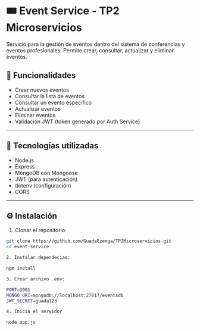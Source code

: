 # 🎟️ Event Service - TP2 Microservicios

Servicio para la gestión de eventos dentro del sistema de conferencias y eventos profesionales. Permite crear, consultar, actualizar y eliminar eventos.

## 📌 Funcionalidades

- Crear nuevos eventos
- Consultar la lista de eventos
- Consultar un evento específico
- Actualizar eventos
- Eliminar eventos
- Validación JWT (token generado por Auth Service)

---

## 🚀 Tecnologías utilizadas

- Node.js
- Express
- MongoDB con Mongoose
- JWT (para autenticación)
- dotenv (configuración)
- CORS

---

## ⚙️ Instalación

1. Clonar el repositorio:

```bash
git clone https://github.com/GuadaEzenga/TP2Microservicios.git
cd event-service

2. Instalar dependecias:

npm install

3. Crear archivo .env:

PORT=3001
MONGO_URI=mongodb://localhost:27017/eventsdb
JWT_SECRET=guada123

4. Inicia el servidor

node app.js